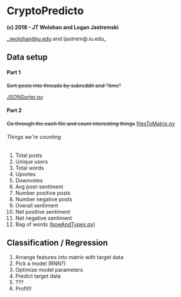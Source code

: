 # CryptoPredicto

__(c) 2018 - JT Wolohan and Logan Jastremski__

_jwolohan@iu.edu and ljastrem@.iu.edu_

## Data setup
#### Part 1
~~Sort posts into threads by subreddit and "time"~~

[JSONSorter.py](https://github.com/jtwool/CryptoPredicto/blob/master/JSONSorter.py)

#### Part 2
~~Go through the each file and count interesting things~~
[filesToMatrix.py](https://github.com/jtwool/CryptoPredicto/blob/master/filesToMatrix.py)

###### Things we're counting
  1. Total posts
  2. Unique users
  3. Total words
  4. Upvotes
  5. Downvotes
  6. Avg post-sentiment
  7. Number positive posts
  8. Number negative posts
  9. Overall sentiment
 10. Net positive sentiment
 11. Net negative sentiment
 12. Bag of words [(bowAndTypes.py)](https://github.com/jtwool/CryptoPredicto/blob/master/bowAndTypes.py)

## Classification / Regression
  1. Arrange features into matrix with target data
  2. Pick a model (RNN?)
  3. Optimize model parameters
  4. Predict target data
  5. ???
  6. Profit!!
